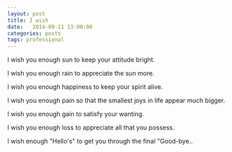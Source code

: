 ```yaml
---
layout: post
title: I wish
date:   2014-09-11 13:00:00
categories: posts
tags: professional
---
```


I wish you enough sun to keep your attitude bright. 

I wish you enough rain to appreciate the sun more. 

I wish you enough happiness to keep your spirit alive. 

I wish you enough pain so that the smallest joys in life appear much bigger. 

I wish you enough gain to satisfy your wanting. 

I wish you enough loss to appreciate all that you possess. 

I wish enough "Hello's" to get you through the final "Good-bye..
